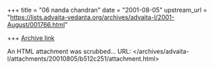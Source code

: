 +++
title = "06 nanda chandran"
date = "2001-08-05"
upstream_url = "https://lists.advaita-vedanta.org/archives/advaita-l/2001-August/001766.html"

+++
[Archive link](https://lists.advaita-vedanta.org/archives/advaita-l/2001-August/001766.html)

An HTML attachment was scrubbed...
URL: </archives/advaita-l/attachments/20010805/b512c251/attachment.html>
